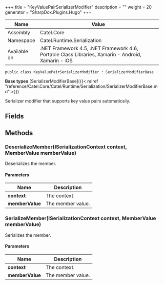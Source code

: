 

+++
title = "KeyValuePairSerializerModifier" 
description = ""
weight = 20
generator = "SharpDox.Plugins.Hugo"
+++

Name|Value
---|---
Assembly|Catel.Core
Namespace|Catel.Runtime.Serialization
Available on|.NET Framework 4.5, .NET Framework 4.6, Portable Class Libraries, Xamarin - Android, Xamarin - iOS

```
public class KeyValuePairSerializerModifier : SerializerModifierBase
```

**Base types**
[SerializerModifierBase]({{< relref "reference/Catel.Core/Catel/Runtime/Serialization/SerializerModifierBase.md" >}})

Serializer modifier that supports key value pairs automatically.

## Fields

## Methods

### DeserializeMember(ISerializationContext context, MemberValue memberValue)

Deserializes the member.

#### Parameters

Name|Description
---|---
**context**|The context.
**memberValue**|The member value.

### SerializeMember(ISerializationContext context, MemberValue memberValue)

Serializes the member.

#### Parameters

Name|Description
---|---
**context**|The context.
**memberValue**|The member value.

